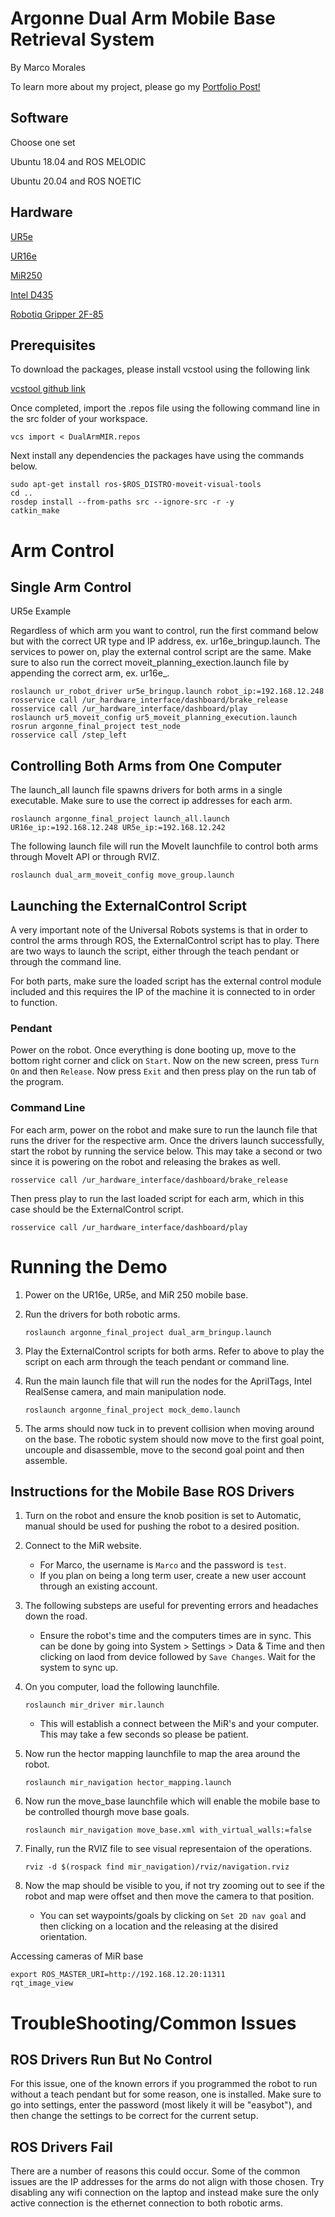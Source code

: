 # Argonne Dual Arm Mobile Base Retrieval System
By Marco Morales

To learn more about my project, please go my [Portfolio Post!](https://mmorales45.github.io/2022/09/23/IsotopeProject/)



## Software

Choose one set

Ubuntu 18.04 and ROS MELODIC 

Ubuntu 20.04 and ROS NOETIC

## Hardware

[UR5e](https://www.universal-robots.com/products/ur5-robot/)

[UR16e](https://www.universal-robots.com/products/ur16-robot/)

[MiR250](https://www.mobile-industrial-robots.com/solutions/robots/mir250/)

[Intel D435](https://www.intelrealsense.com/depth-camera-d435/)

[Robotiq Gripper 2F-85](https://robotiq.com/products/2f85-140-adaptive-robot-gripper)

## Prerequisites

To download the packages, please install vcstool using the following link

[vcstool github link](https://github.com/dirk-thomas/vcstool)

Once completed, import the .repos file using the following command line in the src folder of your workspace.

```
vcs import < DualArmMIR.repos
```

Next install any dependencies the packages have using the commands below.

```
sudo apt-get install ros-$ROS_DISTRO-moveit-visual-tools
cd ..
rosdep install --from-paths src --ignore-src -r -y
catkin_make
```
# Arm Control

## Single Arm Control

UR5e Example

Regardless of which arm you want to control, run the first command below but with the correct UR type and IP address, ex. ur16e_bringup.launch. The services to power on, play the external control script are the same. Make sure to also run the correct moveit_planning_exection.launch file by appending the correct arm, ex. ur16e_.

```
roslaunch ur_robot_driver ur5e_bringup.launch robot_ip:=192.168.12.248
rosservice call /ur_hardware_interface/dashboard/brake_release
rosservice call /ur_hardware_interface/dashboard/play
roslaunch ur5_moveit_config ur5_moveit_planning_execution.launch
rosrun argonne_final_project test_node
rosservice call /step_left
```

## Controlling Both Arms from One Computer

The launch_all launch file spawns drivers for both arms in a single executable. Make sure to use the correct ip addresses for each arm. 

```
roslaunch argonne_final_project launch_all.launch UR16e_ip:=192.168.12.248 UR5e_ip:=192.168.12.242
```

The following launch file will run the MoveIt launchfile to control both arms through MoveIt API or through RVIZ.

```
roslaunch dual_arm_moveit_config move_group.launch
```

## Launching the ExternalControl Script

A very important note of the Universal Robots systems is that in order to control the arms through ROS, the ExternalControl script has to play. There are two ways to launch the script, either through the teach pendant or through the command line.

For both parts, make sure the loaded script has the external control module included and this requires the IP of the machine it is connected to in order to function.

### Pendant 

Power on the robot. Once everything is done booting up, move to the bottom right corner and click on `Start`. Now on the new screen, press `Turn On` and then `Release`. Now press `Exit` and then press play on the run tab of the program. 

### Command Line

For each arm, power on the robot and make sure to run the launch file that runs the driver for the respective arm. Once the drivers launch successfully, start the robot by running the service below. This may take a second or two since it is powering on the robot and releasing the brakes as well.
```
rosservice call /ur_hardware_interface/dashboard/brake_release
```

Then press play to run the last loaded script for each arm, which in this case should be the ExternalControl script.

```
rosservice call /ur_hardware_interface/dashboard/play
```

# Running the Demo

1. Power on the UR16e, UR5e, and MiR 250 mobile base. 

2. Run the drivers for both robotic arms.
    ```
    roslaunch argonne_final_project dual_arm_bringup.launch
    ```
    
3. Play the ExternalControl scripts for both arms. Refer to above to play the script on each arm through the teach pendant or command line. 

4. Run the main launch file that will run the nodes for the AprilTags, Intel RealSense camera, and main manipulation node.
    ```
    roslaunch argonne_final_project mock_demo.launch
    ```
    
5. The arms should now tuck in to prevent collision when moving around on the base. The robotic system should now move to the first goal point, uncouple and disassemble, move to the second goal point and then assemble.


## Instructions for the Mobile Base ROS Drivers

1. Turn on the robot and ensure the knob position is set to Automatic, manual should be used for pushing the robot to a desired position.

2. Connect to the MiR website.
    - For Marco, the username is `Marco` and the password is `test`.
    - If you plan on being a long term user, create a new user account through an existing account.

3. The following substeps are useful for preventing errors and headaches down the road.
    - Ensure the robot's time and the computers times are in sync. This can be done by going into System > Settings > Data & Time and then clicking on laod from device followed by `Save Changes`. Wait for the system to sync up. 

4. On you computer, load the following launchfile.
    ```
    roslaunch mir_driver mir.launch
    ``` 
    - This will establish a connect between the MiR's and your computer. This may take a few seconds so please be patient. 

5. Now run the hector mapping launchfile to map the area around the robot.
    ```
    roslaunch mir_navigation hector_mapping.launch
    ```

6. Now run the move_base launchfile which will enable the mobile base to be controlled thourgh move base goals.
    ```
    roslaunch mir_navigation move_base.xml with_virtual_walls:=false
    ```
7. Finally, run the RVIZ file to see visual representaion of the operations.
    ```
    rviz -d $(rospack find mir_navigation)/rviz/navigation.rviz
    ```
8. Now the map should be visible to you, if not try zooming out to see if the robot and map were offset and then move the camera to that position. 
    - You can set waypoints/goals by clicking on `Set 2D nav goal` and then clicking on a location and the  releasing at the disired orientation. 

Accessing cameras of MiR base
```
export ROS_MASTER_URI=http://192.168.12.20:11311
rqt_image_view
```

# TroubleShooting/Common Issues

## ROS Drivers Run But No Control

For this issue, one of the known errors if you programmed the robot to run without a teach pendant but for some reason, one is installed. Make sure to go into settings, enter the password (most likely it will be "easybot"), and then change the settings to be correct for the current setup.

## ROS Drivers Fail

There are a number of reasons this could occur. Some of the common issues are the IP addresses for the arms do not align with those chosen. Try disabling any wifi connection on the laptop and instead make sure the only active connection is the ethernet connection to both robotic arms. 
